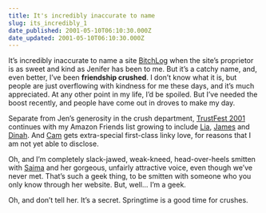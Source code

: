 ```yaml
---
title: It's incredibly inaccurate to name
slug: its_incredibly_1
date_published: 2001-05-10T06:10:30.000Z
date_updated: 2001-05-10T06:10:30.000Z
---
```


It’s incredibly inaccurate to name a site [BitchLog](http://www.jenifer.net/) when the site’s proprietor is as sweet and kind as Jenifer has been to me. But it’s a catchy name, and, even better, I’ve been **friendship crushed**. I don’t know what it is, but people are just overflowing with kindness for me these days, and it’s much appreciated. At any other point in my life, I’d be spoiled. But I’ve needed the boost recently, and people have come out in droves to make my day.

Separate from Jen’s generosity in the crush department, [TrustFest 2001](/index.php?blogarch/2001_05_01_archive.php#3538696) continues with my Amazon Friends list growing to include [Lia](http://www.cheesedip.com), [James](http://www.consolationchamps.com) and [Dinah](http://www.metagrrrl.com). And [Cam](http://www.camworld.com) gets extra-special first-class linky love, for reasons that I am not yet able to disclose.

Oh, and I’m completely slack-jawed, weak-kneed, head-over-heels smitten with [Saima](http://www.saimasays.com) and her gorgeous, unfairly attractive voice, even though we’ve never met. That’s such a geek thing, to be smitten with someone who you only know through her website. But, well… I’m a geek.

Oh, and don’t tell her. It’s a secret. Springtime is a good time for crushes.
